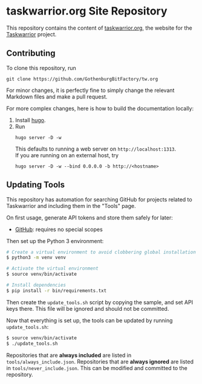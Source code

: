 # taskwarrior.org Site Repository

This repository contains the content of [taskwarrior.org](https://taskwarrior.org), the website for the [Taskwarrior](https://github.com/GothenburgBitFactory/taskwarrior) project.

## Contributing

To clone this repository, run
```shell
git clone https://github.com/GothenburgBitFactory/tw.org
```

For minor changes, it is perfectly fine to simply change the relevant Markdown files and make a pull request.

For more complex changes, here is how to build the documentation locally:

1. Install [hugo](https://gohugo.io/getting-started/quick-start/).
2. Run
   ```shell
   hugo server -D -w
   ```
   This defaults to running a web server on `http://localhost:1313`.  
   If you are running on an external host, try
   ```shell
   hugo server -D -w --bind 0.0.0.0 -b http://<hostname>
   ```

## Updating Tools

This repository has automation for searching GitHub for projects related to Taskwarrior and including them in the "Tools" page.

On first usage, generate API tokens and store them safely for later:

* [GitHub](https://github.com/settings/tokens): requires no special scopes


Then set up the Python 3 environment:

```sh
# Create a virtual environment to avoid clobbering global installation
$ python3 -m venv venv

# Activate the virtual environment
$ source venv/bin/activate

# Install dependencies
$ pip install -r bin/requirements.txt
```


Then create the `update_tools.sh` script by copying the sample, and set API keys there. This file will be ignored and should not be committed.


Now that everything is set up, the tools can be updated by running `update_tools.sh`:

```sh
$ source venv/bin/activate
$ ./update_tools.sh
```

Repositories that are **always included** are listed in `tools/always_include.json`. Repositories that are **always ignored** are listed in `tools/never_include.json`. This can be modified and committed to the repository.

